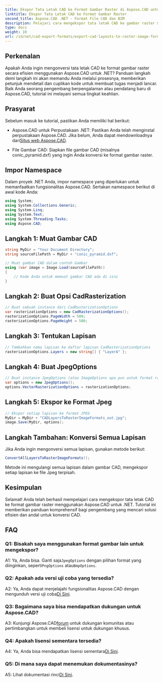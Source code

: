 ```yaml
---
title: Ekspor Tata Letak CAD ke Format Gambar Raster di Aspose.CAD untuk .NET
linktitle: Ekspor Tata Letak CAD ke Format Gambar Raster
second_title: Aspose.CAD .NET - Format File CAD dan BIM
description: Pelajari cara mengekspor tata letak CAD ke gambar raster menggunakan Aspose.CAD untuk .NET. Ikuti panduan langkah demi langkah kami untuk konversi yang lancar.
type: docs
weight: 10
url: /id/net/cad-export-formats/export-cad-layouts-to-raster-image-formats/
---
```

## Perkenalan

Apakah Anda ingin mengonversi tata letak CAD ke format gambar raster secara efisien menggunakan Aspose.CAD untuk .NET? Panduan langkah demi langkah ini akan memandu Anda melalui prosesnya, memberikan petunjuk mendetail dan cuplikan kode untuk membuat tugas menjadi lancar. Baik Anda seorang pengembang berpengalaman atau pendatang baru di Aspose.CAD, tutorial ini melayani semua tingkat keahlian.

## Prasyarat

Sebelum masuk ke tutorial, pastikan Anda memiliki hal berikut:

- Aspose.CAD untuk Perpustakaan .NET: Pastikan Anda telah menginstal perpustakaan Aspose.CAD. Jika belum, Anda dapat mendownloadnya dari[Situs web Aspose.CAD](https://releases.aspose.com/cad/net/).

- File Gambar CAD: Siapkan file gambar CAD (misalnya conic_pyramid.dxf) yang ingin Anda konversi ke format gambar raster.

## Impor Namespace

Dalam proyek .NET Anda, impor namespace yang diperlukan untuk memanfaatkan fungsionalitas Aspose.CAD. Sertakan namespace berikut di awal kode Anda:

```csharp
using System;
using System.Collections.Generic;
using System.Linq;
using System.Text;
using System.Threading.Tasks;
using Aspose.CAD;
```

## Langkah 1: Muat Gambar CAD

```csharp
string MyDir = "Your Document Directory";
string sourceFilePath = MyDir + "conic_pyramid.dxf";

// Muat gambar CAD dalam contoh Gambar
using (var image = Image.Load(sourceFilePath))
{
    // Kode Anda untuk memuat gambar CAD ada di sini
}
```

## Langkah 2: Buat Opsi CadRasterization

```csharp
// Buat sebuah instance dari CadRasterizationOptions
var rasterizationOptions = new CadRasterizationOptions();
rasterizationOptions.PageWidth = 500;
rasterizationOptions.PageHeight = 500;
```

## Langkah 3: Tentukan Lapisan

```csharp
// Tambahkan nama lapisan ke daftar lapisan CadRasterizationOptions
rasterizationOptions.Layers = new string[] { "LayerA" };
```

## Langkah 4: Buat JpegOptions

```csharp
// Buat instance JpegOptions (atau ImageOptions apa pun untuk format raster)
var options = new JpegOptions();
options.VectorRasterizationOptions = rasterizationOptions;
```

## Langkah 5: Ekspor ke Format Jpeg

```csharp
// Ekspor setiap lapisan ke format JPEG
MyDir = MyDir + "CADLayersToRasterImageFormats_out.jpg";
image.Save(MyDir, options);
```

## Langkah Tambahan: Konversi Semua Lapisan

Jika Anda ingin mengonversi semua lapisan, gunakan metode berikut:

```csharp
ConvertAllLayersToRasterImageFormats();
```

Metode ini mengulangi semua lapisan dalam gambar CAD, mengekspor setiap lapisan ke file Jpeg terpisah.

## Kesimpulan

Selamat! Anda telah berhasil mempelajari cara mengekspor tata letak CAD ke format gambar raster menggunakan Aspose.CAD untuk .NET. Tutorial ini memberikan panduan komprehensif bagi pengembang yang mencari solusi efisien dan andal untuk konversi CAD.

## FAQ

### Q1: Bisakah saya menggunakan format gambar lain untuk mengekspor?

 A1: Ya, Anda bisa. Ganti saja`JpegOptions` dengan pilihan format yang diinginkan, seperti`PngOptions` atau`BmpOptions`.

### Q2: Apakah ada versi uji coba yang tersedia?

 A2: Ya, Anda dapat menjelajahi fungsionalitas Aspose.CAD dengan mengunduh versi uji coba[Di Sini](https://releases.aspose.com/).

### Q3: Bagaimana saya bisa mendapatkan dukungan untuk Aspose.CAD?

 A3: Kunjungi Aspose.CAD[forum](https://forum.aspose.com/c/cad/19) untuk dukungan komunitas atau pertimbangkan untuk membeli lisensi untuk dukungan khusus.

### Q4: Apakah lisensi sementara tersedia?

 A4: Ya, Anda bisa mendapatkan lisensi sementara[Di Sini](https://purchase.aspose.com/temporary-license/).

### Q5: Di mana saya dapat menemukan dokumentasinya?

 A5: Lihat dokumentasi rinci[Di Sini](https://reference.aspose.com/cad/net/).